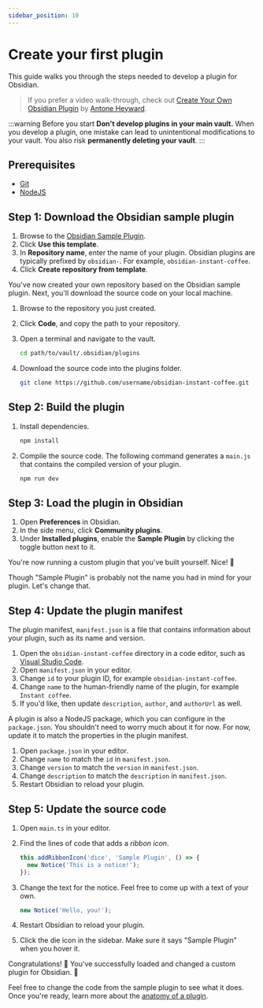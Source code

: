 ```yaml
---
sidebar_position: 10
---
```


# Create your first plugin

This guide walks you through the steps needed to develop a plugin for Obsidian.

> If you prefer a video walk-through, check out [Create Your Own Obsidian Plugin](https://www.youtube.com/watch?v=9lA-jaMNS0k) by [Antone Heyward](https://www.youtube.com/channel/UC9w43btR2UUsfR6ZUf3AlqQ).

:::warning Before you start
**Don't develop plugins in your main vault.** When you develop a plugin, one mistake can lead to unintentional modifications to your vault. You also risk **permanently deleting your vault**.
:::

## Prerequisites

- [Git](https://git-scm.com/)
- [NodeJS](https://nodejs.org/)

## Step 1: Download the Obsidian sample plugin

1. Browse to the [Obsidian Sample Plugin](https://github.com/obsidianmd/obsidian-sample-plugin).
1. Click **Use this template**.
1. In **Repository name**, enter the name of your plugin. Obsidian plugins are typically prefixed by `obsidian-`. For example, `obsidian-instant-coffee`.
1. Click **Create repository from template**.

You've now created your own repository based on the Obsidian sample plugin. Next, you'll download the source code on your local machine.

1. Browse to the repository you just created.
1. Click **Code**, and copy the path to your repository.
1. Open a terminal and navigate to the vault.

   ```bash
   cd path/to/vault/.obsidian/plugins
   ```

1. Download the source code into the plugins folder.

   ```bash
   git clone https://github.com/username/obsidian-instant-coffee.git
   ```

## Step 2: Build the plugin

1. Install dependencies.

   ```bash
   npm install
   ```

1. Compile the source code. The following command generates a `main.js` that contains the compiled version of your plugin.

   ```bash
   npm run dev
   ```

## Step 3: Load the plugin in Obsidian

1. Open **Preferences** in Obsidian.
1. In the side menu, click **Community plugins**.
1. Under **Installed plugins**, enable the **Sample Plugin** by clicking the toggle button next to it.

You're now running a custom plugin that you've built yourself. Nice! 💪

Though "Sample Plugin" is probably not the name you had in mind for your plugin. Let's change that.

## Step 4: Update the plugin manifest

The plugin manifest, `manifest.json` is a file that contains information about your plugin, such as its name and version.

1. Open the `obsidian-instant-coffee` directory in a code editor, such as [Visual Studio Code](https://code.visualstudio.com/).
1. Open `manifest.json` in your editor.
1. Change `id` to your plugin ID, for example `obsidian-instant-coffee`.
1. Change `name` to the human-friendly name of the plugin, for example `Instant coffee`.
1. If you'd like, then update `description`, `author`, and `authorUrl` as well.

A plugin is also a NodeJS package, which you can configure in the `package.json`. You shouldn't need to worry much about it for now. For now, update it to match the properties in the plugin manifest.

1. Open `package.json` in your editor.
1. Change `name` to match the `id` in `manifest.json`.
1. Change `version` to match the `version` in `manifest.json`.
1. Change `description` to match the `description` in `manifest.json`.
1. Restart Obsidian to reload your plugin.

## Step 5: Update the source code

1. Open `main.ts` in your editor.
1. Find the lines of code that adds a _ribbon icon_.

   ```ts
   this.addRibbonIcon('dice', 'Sample Plugin', () => {
     new Notice('This is a notice!');
   });

1. Change the text for the notice. Feel free to come up with a text of your own.

   ```ts
   new Notice('Hello, you!');
   ```

1. Restart Obsidian to reload your plugin.
1. Click the die icon in the sidebar. Make sure it says "Sample Plugin" when you hover it.

Congratulations! 🎉 You've successfully loaded and changed a custom plugin for Obsidian. 🚀

Feel free to change the code from the sample plugin to see what it does. Once you're ready, learn more about the [anatomy of a plugin](plugin-anatomy).

